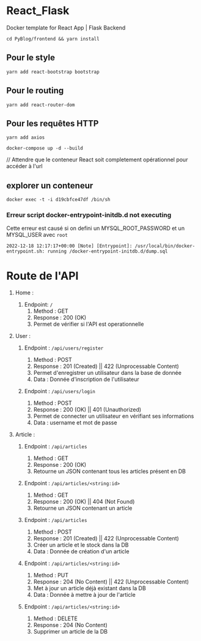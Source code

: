 # React_Flask
Docker template for React App | Flask Backend

`cd PyBlog/frontend && yarn install`

## Pour le style
`yarn add react-bootstrap bootstrap`

## Pour le routing
`yarn add react-router-dom`

## Pour les requêtes HTTP
`yarn add axios`

`docker-compose up -d --build`

// Attendre que le conteneur React soit completement opérationnel pour accéder à l'url



## explorer un conteneur
`docker exec -t -i d19cbfce47df /bin/sh`

### Erreur script docker-entrypoint-initdb.d not executing

Cette erreur est causé si on defini un MYSQL_ROOT_PASSWORD et un MYSQL_USER avec `root`

`2022-12-18 12:17:17+00:00 [Note] [Entrypoint]: /usr/local/bin/docker-entrypoint.sh: running /docker-entrypoint-initdb.d/dump.sql`

# Route de l'API

1. Home : 
    1. Endpoint: `/`
        1. Method : GET
        2. Response : 200 (OK)
        3. Permet de vérifier si l'API est operationnelle

2. User :
    1. Endpoint : `/api/users/register`
        1. Method : POST
        2. Response : 201 (Created) || 422 (Unprocessable Content)
        3. Permet d'enregistrer un utilisateur dans la base de donnée
        4. Data : Donnée d'inscription de l'utilisateur

    2. Endpoint : `/api/users/login`
        1. Method : POST
        2. Response : 200 (OK) || 401 (Unauthorized)
        3. Permet de connecter un utilisateur en vérifiant ses informations
        4. Data : username et mot de passe

3. Article :
    1. Endpoint : `/api/articles`
        1. Method : GET
        2. Response : 200 (OK)
        3. Retourne un JSON contenant tous les articles présent en DB

    2. Endpoint : `/api/articles/<string:id>`
        1. Method : GET
        2. Response : 200 (OK) || 404 (Not Found)
        3. Retourne un JSON contenant un article

    3. Endpoint : `/api/articles`
        1. Method : POST
        2. Response : 201 (Created) || 422 (Unprocessable Content)
        3. Créer un article et le stock dans la DB
        4. Data : Donnée de création d'un article

    4. Endpoint : `/api/articles/<string:id>`
        1. Method : PUT
        2. Response : 204 (No Content) || 422 (Unprocessable Content)
        3. Met à jour un article déjà existant dans la DB
        4. Data : Donnée à mettre à jour de l'article

    5. Endpoint : `/api/articles/<string:id>`
        1. Method : DELETE
        2. Response : 204 (No Content)
        3. Supprimer un article de la DB

